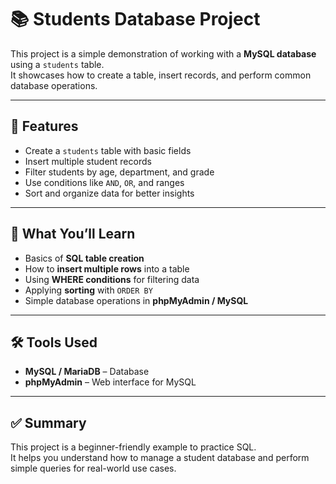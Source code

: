 # 📚 Students Database Project

This project is a simple demonstration of working with a **MySQL database** using a `students` table.  
It showcases how to create a table, insert records, and perform common database operations.

---

## 🚀 Features
- Create a `students` table with basic fields  
- Insert multiple student records  
- Filter students by age, department, and grade  
- Use conditions like `AND`, `OR`, and ranges  
- Sort and organize data for better insights  

---

## 📖 What You’ll Learn
- Basics of **SQL table creation**  
- How to **insert multiple rows** into a table  
- Using **WHERE conditions** for filtering data  
- Applying **sorting** with `ORDER BY`  
- Simple database operations in **phpMyAdmin / MySQL**  

---

## 🛠️ Tools Used
- **MySQL / MariaDB** – Database  
- **phpMyAdmin** – Web interface for MySQL  

---

## ✅ Summary
This project is a beginner-friendly example to practice SQL.  
It helps you understand how to manage a student database and perform simple queries for real-world use cases.
